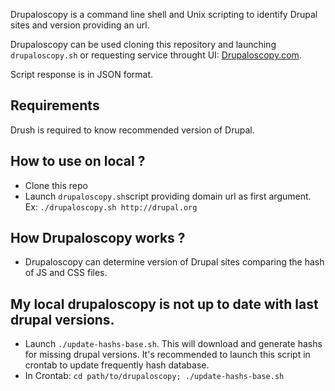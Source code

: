 Drupaloscopy is a command line shell and Unix scripting to identify Drupal sites and version providing an url.

Drupaloscopy can be used cloning this repository and launching ```drupaloscopy.sh``` or requesting service throught UI: [Drupaloscopy.com](http://drupaloscopy.com).

Script response is in JSON format.

## Requirements
Drush is required to know recommended version of Drupal.

## How to use on local ?
* Clone this repo
* Launch ```drupaloscopy.sh```script providing domain url as first argument. Ex: ```./drupaloscopy.sh http://drupal.org```

## How Drupaloscopy works ?
* Drupaloscopy can determine version of Drupal sites comparing the hash of JS and CSS files.

## My local drupaloscopy is not up to date with last drupal versions.
* Launch ```./update-hashs-base.sh```. This will download and generate hashs for missing drupal versions. It's recommended to launch this script in crontab to update frequently hash database.
* In Crontab: ```cd path/to/drupaloscopy; ./update-hashs-base.sh```
